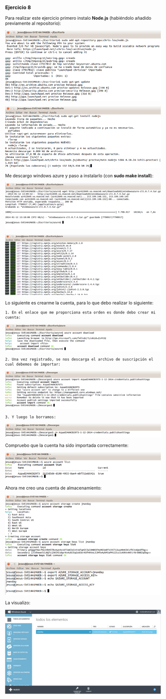 ### Ejercicio 8

Para realizar este ejercicio primero instalo **Node.js** (habiéndolo añadido previamente al repositorio):

![imagen122](https://github.com/jmanday/Imagenes/blob/master/imagen122.png?raw=true)

![imagen123](https://github.com/jmanday/Imagenes/blob/master/imagen123.png?raw=true)


Me descargo windows azure y paso a instalarlo (con **sudo make install**):

![imagen124](https://github.com/jmanday/Imagenes/blob/master/imagen124.png?raw=true)

![imagen125](https://github.com/jmanday/Imagenes/blob/master/imagen125.png?raw=true)


Lo siguiente es crearme la cuenta, para lo que debo realizar lo siguiente:

	1. En el enlace que me proporciona esta orden es donde debo crear mi cuenta:

![imagen127](https://github.com/jmanday/Imagenes/blob/master/imagen127.png?raw=true)

	
	2. Una vez registrado, se nos descarga el archivo de suscripción el cual debemos de importar:

![imagen128](https://github.com/jmanday/Imagenes/blob/master/imagen128.png?raw=true)


	3. Y luego lo borramos:

![imagen129](https://github.com/jmanday/Imagenes/blob/master/imagen129.png?raw=true)	
	

Compruebo que la cuenta ha sido importada correctamente:

![imagen130](https://github.com/jmanday/Imagenes/blob/master/imagen130.png?raw=true)


Ahora me creo una cuenta de almacenamiento:

![imagen131](https://github.com/jmanday/Imagenes/blob/master/imagen131.png?raw=true)

![imagen132](https://github.com/jmanday/Imagenes/blob/master/imagen132.png?raw=true)


La visualizo:

![imagen133](https://github.com/jmanday/Imagenes/blob/master/imagen133.png?raw=true)


